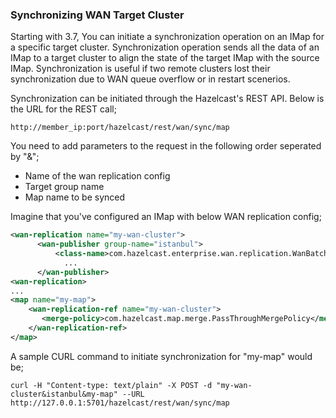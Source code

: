 
### Synchronizing WAN Target Cluster

Starting with 3.7, You can initiate a synchronization operation on an IMap for a specific target cluster. 
Synchronization operation sends all the data of an IMap to a target cluster to align the state of the target IMap with the source IMap.
Synchronization is useful if two remote clusters lost their synchronization due to WAN queue overflow or in restart scenerios.

Synchronization can be initiated through the Hazelcast's REST API. Below is the URL for the REST call;

```
http://member_ip:port/hazelcast/rest/wan/sync/map
```

You need to add parameters to the request in the following order seperated by "&";
  - Name of the wan replication config
  - Target group name
  - Map name to be synced

Imagine that you've configured an IMap with below WAN replication config;

```xml
<wan-replication name="my-wan-cluster">
      <wan-publisher group-name="istanbul">
          <class-name>com.hazelcast.enterprise.wan.replication.WanBatchReplication</class-name>
            ...
      </wan-publisher>
<wan-replication>
...
<map name="my-map">
    <wan-replication-ref name="my-wan-cluster">
       <merge-policy>com.hazelcast.map.merge.PassThroughMergePolicy</merge-policy>
    </wan-replication-ref>
</map>
```

A sample CURL command to initiate synchronization for "my-map" would be;

```
curl -H "Content-type: text/plain" -X POST -d "my-wan-cluster&istanbul&my-map" --URL http://127.0.0.1:5701/hazelcast/rest/wan/sync/map
```




